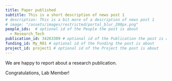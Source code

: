 ```yaml
---
title: Paper published
subtitle: This is a short description of news post 1
# description: This is a bit more of a description of news post 1
# image: "/assets/images/restricted/portal_blur_200px.png"
people_ids:  # optional id of the People the post is about
  - Research_Tech
publication_id: 34263309 # optional id of the Publication the post is about
funding_id: My_R01 # optional id of the Funding the post is about
project_id: project1 # optional id of the Project the post is about
---
```


We are happy to report about a research publication.

Congratulations, Lab Member!
